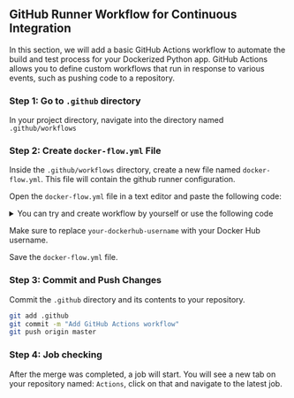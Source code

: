 ## GitHub Runner Workflow for Continuous Integration

In this section, we will add a basic GitHub Actions workflow to automate the build and test process for your Dockerized Python app. GitHub Actions allows you to define custom workflows that run in response to various events, such as pushing code to a repository.

### Step 1: Go to `.github` directory

In your project directory, navigate into the directory named `.github/workflows`

### Step 2: Create `docker-flow.yml` File

Inside the `.github/workflows` directory, create a new file named `docker-flow.yml`. This file will contain the github runner configuration.

Open the `docker-flow.yml` file in a text editor and paste the following code:

<details> 
    <summary>You can try and create workflow by yourself or use the following code</summary>
    
    name: Build - Test - Push
    
    on:
      push:
        branches:
          - master
    
    jobs:
      build:
        runs-on: ubuntu-latest
    
        steps:
          - name: Checkout repository
            uses: actions/checkout@v3
    
          - name: Set up Python
            uses: actions/setup-python@v4
            with:
              python-version: 3.9
    
          - name: Build and test Docker image
            run: |
              docker-compose build
              docker-compose run --rm app pytest tests/
    
          - name: Log in to the Container registry
            uses: docker/login-action@65b78e6e13532edd9afa3aa52ac7964289d1a9c1
            with:
              registry: ghcr.io
              username: ${{ github.actor }}
              password: ${{ secrets.GITHUB_TOKEN }}
          
          - name: Extract metadata (tags, labels) for Docker
            id: meta
            uses: docker/metadata-action@9ec57ed1fcdbf14dcef7dfbe97b2010124a938b7
            with:
              images: |
                my-docker-hub-namespace/my-docker-hub-repository
                ghcr.io/${{ github.repository }}
          
          - name: Build and push Docker images
            uses: docker/build-push-action@3b5e8027fcad23fda98b2e3ac259d8d67585f671
            with:
              context: .
              push: true
              tags: ${{ steps.meta.outputs.tags }}
              labels: ${{ steps.meta.outputs.labels }}
</details>

Make sure to replace `your-dockerhub-username` with your Docker Hub username.

Save the `docker-flow.yml` file.

### Step 3: Commit and Push Changes

Commit the `.github` directory and its contents to your repository.

```bash
git add .github
git commit -m "Add GitHub Actions workflow"
git push origin master
```

### Step 4: Job checking

After the merge was completed, a job will start. You will see a new tab on your repository named: `Actions`, click on that and navigate to the latest job.
